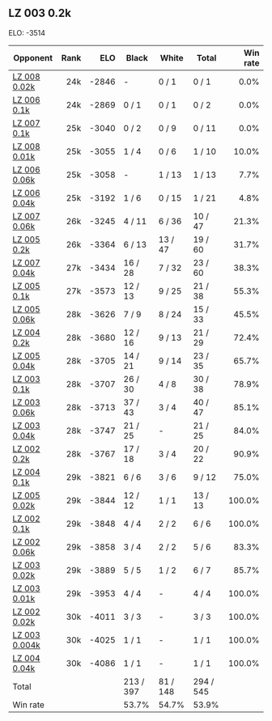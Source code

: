 ## LZ 003 0.2k ##

ELO: -3514

Opponent | Rank | ELO | Black | White | Total | Win rate
---------|-----:|----:|-------|-------|-------|-------:
[LZ 008 0.02k](LZ%20008%200.02k.md) | 24k | -2846 | - | 0 / 1 | 0 / 1 | 0.0%
[LZ 006 0.1k](LZ%20006%200.1k.md) | 24k | -2869 | 0 / 1 | 0 / 1 | 0 / 2 | 0.0%
[LZ 007 0.1k](LZ%20007%200.1k.md) | 25k | -3040 | 0 / 2 | 0 / 9 | 0 / 11 | 0.0%
[LZ 008 0.01k](LZ%20008%200.01k.md) | 25k | -3055 | 1 / 4 | 0 / 6 | 1 / 10 | 10.0%
[LZ 006 0.06k](LZ%20006%200.06k.md) | 25k | -3058 | - | 1 / 13 | 1 / 13 | 7.7%
[LZ 006 0.04k](LZ%20006%200.04k.md) | 25k | -3192 | 1 / 6 | 0 / 15 | 1 / 21 | 4.8%
[LZ 007 0.06k](LZ%20007%200.06k.md) | 26k | -3245 | 4 / 11 | 6 / 36 | 10 / 47 | 21.3%
[LZ 005 0.2k](LZ%20005%200.2k.md) | 26k | -3364 | 6 / 13 | 13 / 47 | 19 / 60 | 31.7%
[LZ 007 0.04k](LZ%20007%200.04k.md) | 27k | -3434 | 16 / 28 | 7 / 32 | 23 / 60 | 38.3%
[LZ 005 0.1k](LZ%20005%200.1k.md) | 27k | -3573 | 12 / 13 | 9 / 25 | 21 / 38 | 55.3%
[LZ 005 0.06k](LZ%20005%200.06k.md) | 28k | -3626 | 7 / 9 | 8 / 24 | 15 / 33 | 45.5%
[LZ 004 0.2k](LZ%20004%200.2k.md) | 28k | -3680 | 12 / 16 | 9 / 13 | 21 / 29 | 72.4%
[LZ 005 0.04k](LZ%20005%200.04k.md) | 28k | -3705 | 14 / 21 | 9 / 14 | 23 / 35 | 65.7%
[LZ 003 0.1k](LZ%20003%200.1k.md) | 28k | -3707 | 26 / 30 | 4 / 8 | 30 / 38 | 78.9%
[LZ 003 0.06k](LZ%20003%200.06k.md) | 28k | -3713 | 37 / 43 | 3 / 4 | 40 / 47 | 85.1%
[LZ 003 0.04k](LZ%20003%200.04k.md) | 28k | -3747 | 21 / 25 | - | 21 / 25 | 84.0%
[LZ 002 0.2k](LZ%20002%200.2k.md) | 28k | -3767 | 17 / 18 | 3 / 4 | 20 / 22 | 90.9%
[LZ 004 0.1k](LZ%20004%200.1k.md) | 29k | -3821 | 6 / 6 | 3 / 6 | 9 / 12 | 75.0%
[LZ 005 0.02k](LZ%20005%200.02k.md) | 29k | -3844 | 12 / 12 | 1 / 1 | 13 / 13 | 100.0%
[LZ 002 0.1k](LZ%20002%200.1k.md) | 29k | -3848 | 4 / 4 | 2 / 2 | 6 / 6 | 100.0%
[LZ 002 0.06k](LZ%20002%200.06k.md) | 29k | -3858 | 3 / 4 | 2 / 2 | 5 / 6 | 83.3%
[LZ 003 0.02k](LZ%20003%200.02k.md) | 29k | -3889 | 5 / 5 | 1 / 2 | 6 / 7 | 85.7%
[LZ 003 0.01k](LZ%20003%200.01k.md) | 29k | -3953 | 4 / 4 | - | 4 / 4 | 100.0%
[LZ 002 0.02k](LZ%20002%200.02k.md) | 30k | -4011 | 3 / 3 | - | 3 / 3 | 100.0%
[LZ 003 0.004k](LZ%20003%200.004k.md) | 30k | -4025 | 1 / 1 | - | 1 / 1 | 100.0%
[LZ 004 0.04k](LZ%20004%200.04k.md) | 30k | -4086 | 1 / 1 | - | 1 / 1 | 100.0%
Total | | | 213 / 397 | 81 / 148 | 294 / 545 | 
Win rate| | | 53.7% | 54.7% | 53.9% | 
